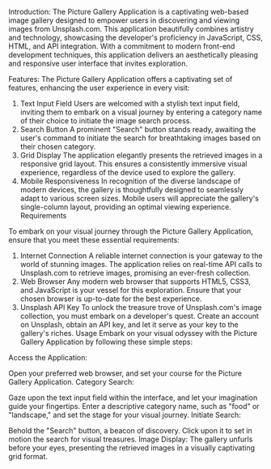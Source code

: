Introduction:
The Picture Gallery Application is a captivating web-based image gallery designed to empower users in discovering and viewing images from Unsplash.com. This application beautifully combines artistry and technology, showcasing the developer's proficiency in JavaScript, CSS, HTML, and API integration. With a commitment to modern front-end development techniques, this application delivers an aesthetically pleasing and responsive user interface that invites exploration.

Features:
The Picture Gallery Application offers a captivating set of features, enhancing the user experience in every visit:

1. Text Input Field
Users are welcomed with a stylish text input field, inviting them to embark on a visual journey by entering a category name of their choice to initiate the image search process.
2. Search Button
A prominent "Search" button stands ready, awaiting the user's command to initiate the search for breathtaking images based on their chosen category.
3. Grid Display
The application elegantly presents the retrieved images in a responsive grid layout. This ensures a consistently immersive visual experience, regardless of the device used to explore the gallery.
4. Mobile Responsiveness
In recognition of the diverse landscape of modern devices, the gallery is thoughtfully designed to seamlessly adapt to various screen sizes. Mobile users will appreciate the gallery's single-column layout, providing an optimal viewing experience.
Requirements

To embark on your visual journey through the Picture Gallery Application, ensure that you meet these essential requirements:
1. Internet Connection
A reliable internet connection is your gateway to the world of stunning images. The application relies on real-time API calls to Unsplash.com to retrieve images, promising an ever-fresh collection.
2. Web Browser
Any modern web browser that supports HTML5, CSS3, and JavaScript is your vessel for this exploration. Ensure that your chosen browser is up-to-date for the best experience.
3. Unsplash API Key
To unlock the treasure trove of Unsplash.com's image collection, you must embark on a developer's quest. Create an account on Unsplash, obtain an API key, and let it serve as your key to the gallery's riches.
Usage
Embark on your visual odyssey with the Picture Gallery Application by following these simple steps:

Access the Application:

Open your preferred web browser, and set your course for the Picture Gallery Application.
Category Search:

Gaze upon the text input field within the interface, and let your imagination guide your fingertips. Enter a descriptive category name, such as "food" or "landscape," and set the stage for your visual journey.
Initiate Search:

Behold the "Search" button, a beacon of discovery. Click upon it to set in motion the search for visual treasures.
Image Display:
The gallery unfurls before your eyes, presenting the retrieved images in a visually captivating grid format.

